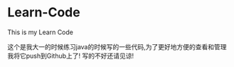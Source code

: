 # Learn-Code
This is my Learn Code
 
这个是我大一的时候练习java的时候写的一些代码,为了更好地方便的查看和管理我将它push到Github上了!
写的不好还请见谅!
